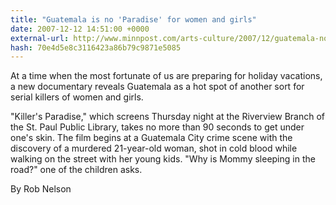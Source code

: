 ```yaml
---
title: "Guatemala is no 'Paradise' for women and girls"
date: 2007-12-12 14:51:00 +0000
external-url: http://www.minnpost.com/arts-culture/2007/12/guatemala-no-paradise-women-and-girls
hash: 70e4d5e8c3116423a86b79c9871e5085
---
```


At a time when the most fortunate of us are preparing for holiday vacations, a new documentary reveals Guatemala as a hot spot of another sort  for serial killers of women and girls.


"Killer's Paradise," which screens Thursday night at the Riverview Branch of the St. Paul Public Library, takes no more than 90 seconds to get under one's skin. The film begins at a Guatemala City crime scene with the discovery of a murdered 21-year-old woman, shot in cold blood while walking on the street with her young kids. "Why is Mommy sleeping in the road?" one of the children asks.

By Rob Nelson
